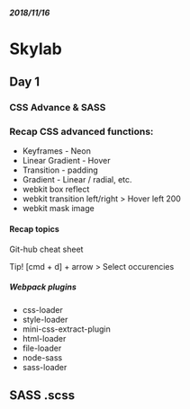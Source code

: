 ##### *2018/11/16*
# Skylab
## Day 1
### CSS Advance & SASS

### Recap CSS advanced functions:
* Keyframes - Neon
* Linear Gradient - Hover
* Transition - padding
* Gradient - Linear / radial, etc.
* webkit box reflect
* webkit transition left/right > Hover left 200
* webkit mask image 

#### Recap topics
Git-hub cheat sheet

Tip! [cmd + d] + arrow > Select occurencies

##### Webpack plugins
* css-loader
* style-loader
* mini-css-extract-plugin
* html-loader
* file-loader
* node-sass
* sass-loader

## SASS .scss

